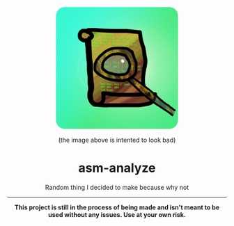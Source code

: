 <html>
  <body>
    <div align="center">
      <img src="/images/rm.md.png" width="280px" height="280px">
      <br>
      <p>(the image above is intented to look bad)</p>
      <h1>asm-analyze</h1>
      <p>Random thing I decided to make because why not</p>
      <hr>
      <strong>This project is still in the process of being made and isn't meant to be used without any issues. Use at your own risk.</strong>
    </div>
  </body>
</html>

